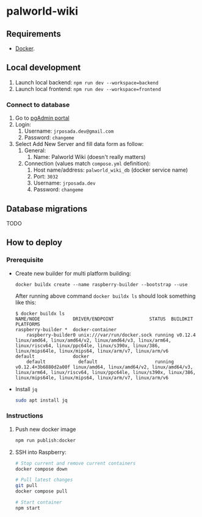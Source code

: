 # palworld-wiki

## Requirements

-   [Docker](https://www.docker.com/).

## Local development

1. Launch local backend: `npm run dev --workspace=backend`
2. Launch local frontend: `npm run dev --workspace=frontend`

### Connect to database

1. Go to [pgAdmin portal](http://localhost:5050/)
2. Login:
    1. Username: `jrposada.dev@gmail.com`
    2. Password: `changeme`
3. Select Add New Server and fill data form as follow:
    1. General:
        1. Name: Palworld Wiki (doesn't really matters)
    2. Connection (values match `compose.yml` definition):
        1. Host name/address: `palworld_wiki_db` (docker service name)
        2. Port: `3032`
        3. Username: `jrposada.dev`
        4. Password: `changeme`

## Database migrations

TODO

## How to deploy

### Prerequisite

-   Create new builder for multi platform building:

    ```
    docker buildx create --name raspberry-builder --bootstrap --use
    ```

    After running above command `docker buildx ls` should look something like this:

    ```
    $ docker buildx ls
    NAME/NODE            DRIVER/ENDPOINT             STATUS  BUILDKIT             PLATFORMS
    raspberry-builder *  docker-container
        raspberry-builder0 unix:///var/run/docker.sock running v0.12.4              linux/amd64, linux/amd64/v2, linux/amd64/v3, linux/arm64, linux/riscv64, linux/ppc64le, linux/s390x, linux/386, linux/mips64le, linux/mips64, linux/arm/v7, linux/arm/v6
    default              docker
        default            default                     running v0.12.4+3b6880d2a00f linux/amd64, linux/amd64/v2, linux/amd64/v3, linux/arm64, linux/riscv64, linux/ppc64le, linux/s390x, linux/386, linux/mips64le, linux/mips64, linux/arm/v7, linux/arm/v6
    ```

-   Install `jq`

    ```bash
    sudo apt install jq
    ```

### Instructions

1. Push new docker image

    ```bash
    npm run publish:docker
    ```

2. SSH into Raspberry:

    ```bash
    # Stop current and remove current containers
    docker compose down

    # Pull latest changes
    git pull
    docker compose pull

    # Start container
    npm start
    ```

